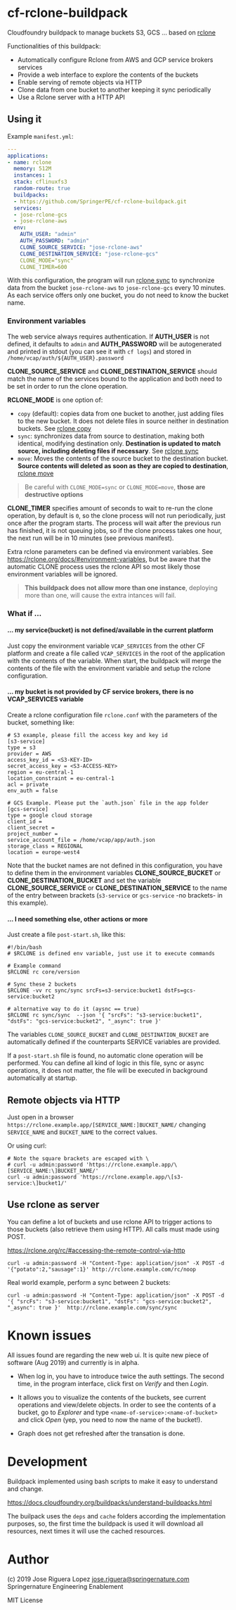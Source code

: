 # cf-rclone-buildpack

Cloudfoundry buildpack to manage buckets S3, GCS ... based on [rclone](https://rclone.org/)

Functionalities of this buildpack:

* Automatically configure Rclone from AWS and GCP service brokers services
* Provide a web interface to explore the contents of the buckets
* Enable serving of remote objects via HTTP
* Clone data from one bucket to another keeping it sync periodically
* Use a Rclone server with a HTTP API


## Using it

Example `manifest.yml`: 

```manifest.yml
---
applications:
- name: rclone
  memory: 512M
  instances: 1
  stack: cflinuxfs3
  random-route: true
  buildpacks:
  - https://github.com/SpringerPE/cf-rclone-buildpack.git
  services:
  - jose-rclone-gcs
  - jose-rclone-aws
  env:
    AUTH_USER: "admin"
    AUTH_PASSWORD: "admin"
    CLONE_SOURCE_SERVICE: "jose-rclone-aws"
    CLONE_DESTINATION_SERVICE: "jose-rclone-gcs"
    CLONE_MODE="sync"
    CLONE_TIMER=600
```

With this configuration, the program will run [rclone sync](https://rclone.org/commands/rclone_sync/)
to synchronize data from the bucket `jose-rclone-aws` to `jose-rclone-gcs`
every 10 minutes. As each service offers only one bucket, you do not need to
know the bucket name.


### Environment variables

The web service always requires authentication. If **AUTH_USER** is not defined,
it defaults to `admin` and **AUTH_PASSWORD** will be autogenerated and printed
in stdout (you can see it with `cf logs`) and stored in
`/home/vcap/auth/${AUTH_USER}.password`

**CLONE_SOURCE_SERVICE** and **CLONE_DESTINATION_SERVICE** should match the
name of the services bound to the application and both need to be set in
order to run the clone operation.

**RCLONE_MODE** is one option of:
* `copy` (default): copies data from one bucket to another, just adding files to the new bucket. It does not delete files in source neither in destination buckets. See [rclone copy](https://rclone.org/commands/rclone_copy/)
* `sync`: synchronizes data from source to destination, making both identical, modifying destination only. **Destination is updated to match source, including deleting files if necessary**. See [rclone sync](https://rclone.org/commands/rclone_sync/)
* `move`: Moves the contents of the source bucket to the destination bucket. **Source contents will deleted as soon as they are copied to destination**, [rclone move](https://rclone.org/commands/rclone_move/)

> Be careful with `CLONE_MODE=sync` or `CLONE_MODE=move`, **those are destructive options**


**CLONE_TIMER** specifies amount of seconds to wait to re-run the clone
operation, by default is `0`, so the clone process will not run periodically,
just once after the program starts. The process will wait after the previous
run has finished, it is not queuing jobs, so if the clone process takes
one hour, the next run will be in 10 minutes (see previous manifest).

Extra rclone parameters can be defined via environment variables.
See https://rclone.org/docs/#environment-variables, but be aware that the 
automatic CLONE process uses the rclone API so most likely those environment
variables will be ignored.

> **This buildpack does not allow more than one instance**, deploying more
> than one, will cause the extra intances will fail.


### What if ...

#### ... my service(bucket) is not defined/available in the current platform

Just copy the environment variable `VCAP_SERVICES` from the other CF platform
and create a file called `VCAP_SERVICES` in the root of the application with
the contents of the variable. When start, the buildpack will merge the contents
of the file with the environment variable and setup the rclone configuration.


#### ... my bucket is not provided by CF service brokers, there is no VCAP_SERVICES variable

Create a rclone configuration file `rclone.conf` with the parameters of the
bucket, something like:

```
# S3 example, please fill the access key and key id
[s3-service]
type = s3
provider = AWS
access_key_id = <S3-KEY-ID>
secret_access_key = <S3-ACCESS-KEY>
region = eu-central-1
location_constraint = eu-central-1
acl = private
env_auth = false

# GCS Example. Please put the `auth.json` file in the app folder
[gcs-service]
type = google cloud storage
client_id =
client_secret =
project_number =
service_account_file = /home/vcap/app/auth.json
storage_class = REGIONAL
location = europe-west4
```

Note that the bucket names are not defined in this configuration, you
have to define them in the environment variables **CLONE_SOURCE_BUCKET** or
**CLONE_DESTINATION_BUCKET** and set the variable **CLONE_SOURCE_SERVICE**
or **CLONE_DESTINATION_SERVICE** to the name of the entry between brackets
(`s3-service` or `gcs-service` -no brackets- in this example).


#### ... I need something else, other actions or more

Just create a file `post-start.sh`, like this:
```
#!/bin/bash
# $RCLONE is defined env variable, just use it to execute commands

# Example command
$RCLONE rc core/version

# Sync these 2 buckets
$RCLONE -vv rc sync/sync srcFs=s3-service:bucket1 dstFs=gcs-service:bucket2

# alternative way to do it (aysnc == true)
$RCLONE rc sync/sync  --json '{ "srcFs": "s3-service:bucket1", "dstFs": "gcs-service:bucket2", "_async": true }'
```

The variables `CLONE_SOURCE_BUCKET` and `CLONE_DESTINATION_BUCKET` are 
automatically defined if the counterparts SERVICE variables are provided.

If a `post-start.sh` file is found, no automatic clone operation will be performed.
You can define all kind of logic in this file, sync or async operations, it
does not matter, the file will be executed in background automatically at
startup.


## Remote objects via HTTP

Just open in a browser `https://rclone.example.app/[SERVICE_NAME:]BUCKET_NAME/`
changing `SERVICE_NAME` and `BUCKET_NAME` to the correct values.

Or using curl:

```
# Note the square brackets are escaped with \
# curl -u admin:password 'https://rclone.example.app/\[SERVICE_NAME:\]BUCKET_NAME/'
curl -u admin:password 'https://rclone.example.app/\[s3-service:\]bucket1/'
```

## Use rclone as server

You can define a lot of buckets and use rclone API to trigger actions to those
buckets (also retrieve them using HTTP). All calls must made using POST.

https://rclone.org/rc/#accessing-the-remote-control-via-http

```
curl -u admin:password -H "Content-Type: application/json" -X POST -d '{"potato":2,"sausage":1}' http://rclone.example.com/rc/noop
```

Real world example, perform a sync between 2 buckets:

```
curl -u admin:password -H "Content-Type: application/json" -X POST -d '{ "srcFs": "s3-service:bucket1", "dstFs": "gcs-service:bucket2", "_async": true }'  http://rclone.example.com/sync/sync
```

# Known issues

All issues found are regarding the new web ui. It is quite new piece of software
(Aug 2019) and currently is in alpha.


* When log in, you have to introduce twice the auth settings. The second time,
in the program interface, click first on *Verify* and then *Login*.

* It allows you to visualize the contents of the buckets, see current 
operations and view/delete objects. In order to see the contents of a bucket,
go to *Explorer* and type `<name-of-service>:<name-of-bucket>` and click *Open*
(yep, you need to now the name of the bucket!).

* Graph does not get refreshed after the transation is done.


# Development

Buildpack implemented using bash scripts to make it easy to understand and change.

https://docs.cloudfoundry.org/buildpacks/understand-buildpacks.html

The builpack uses the `deps` and `cache` folders according the implementation purposes,
so, the first time the buildpack is used it will download all resources, next times 
it will use the cached resources.


# Author

(c) 2019 Jose Riguera Lopez  <jose.riguera@springernature.com>
Springernature Engineering Enablement

MIT License
